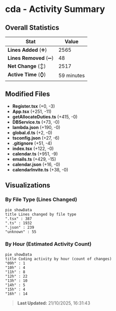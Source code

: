 # cda - Activity Summary 

## Overall Statistics

| Stat                   | Value                                                             |
| ---------------------- | ----------------------------------------------------------------- |
| **Lines Added** (➕)   | 2565                                          |
| **Lines Removed** (➖) | 48                                        |
| **Net Change** (↕)    | 2517                |
| **Active Time** (⌚)   | 59 minutes |


## Modified Files
- **Register.tsx** (+0, -3)
- **App.tsx** (+251, -11)
- **getAllocateDuties.ts** (+415, -0)
- **DBService.ts** (+73, -0)
- **lambda.json** (+190, -0)
- **global.d.ts** (+2, -0)
- **tsconfig.json** (+27, -6)
- **.gitignore** (+51, -4)
- **index.tsx** (+122, -0)
- **calendar.ts** (+951, -9)
- **emails.ts** (+429, -15)
- **calendar.json** (+16, -0)
- **calendarInvite.ts** (+38, -0)

## Visualizations

### By File Type (Lines Changed)

```mermaid
pie showData
title Lines changed by file type
".tsx" : 387
".ts" : 1932
".json" : 239
"unknown" : 55
```

### By Hour (Estimated Activity Count)

```mermaid
pie showData
title Coding activity by hour (count of changes)
"09h" : 1
"10h" : 4
"11h" : 8
"12h" : 22
"13h" : 10
"14h" : 5
"15h" : 4
"16h" : 14
```


> **Last Updated:** 21/10/2025, 16:31:43
